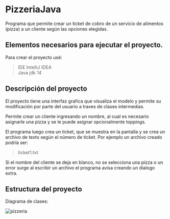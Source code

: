 # PizzeriaJava
Programa que permite crear un ticket de cobro de un servicio de alimentos (pizza) a un cliente según las opciones elegidas.

## Elementos necesarios para ejecutar el proyecto.
Para crear el proyecto usé:
> IDE IntelliJ IDEA  
> Java jdk 14

## Descripción del proyecto
El proyecto tiene una interfaz grafica que visualiza el modelo y permite su modificación por parte del usuario a traves de clases intermedias.

Permite crear un cliente ingresando un nombre, al cual es necesario asignarle una pizza y se le puede asignar opcionalmente toppings.

El programa luego crea un ticket, que se muestra en la pantalla y se crea un archivo de texto según el número de ticket. Por ejemplo un archivo creado podría ser:

> ticket1.txt

Si el nombre del cliente se deja en blanco, no se selecciona una pizza o un error surge al escribir un archivo el programa avisa creando un dialogo extra.

## Estructura del proyecto
Diagrama de clases:

![pizzeria](https://user-images.githubusercontent.com/19522803/110912891-3acb5500-82f3-11eb-83b3-a51958599258.png)
